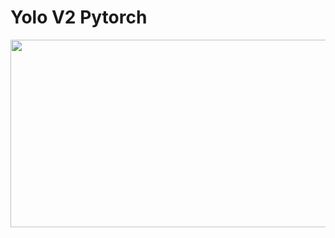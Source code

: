 
# Yolo V2 Pytorch


<img src="https://cdn.analyticsvidhya.com/wp-content/uploads/2018/12/yologo_2.png" width="700" height="300">
